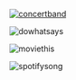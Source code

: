 [
![concertband](https://user-images.githubusercontent.com/23394023/46685055-5f162b00-cba9-11e8-8905-cb7756ef83bc.PNG)
](url)

![dowhatsays](https://user-images.githubusercontent.com/23394023/46685070-69382980-cba9-11e8-9877-d1f4c00fa893.PNG)


![moviethis](https://user-images.githubusercontent.com/23394023/46685077-6ccbb080-cba9-11e8-9f82-e916da0f033e.PNG)


![spotifysong](https://user-images.githubusercontent.com/23394023/46685086-70f7ce00-cba9-11e8-97c4-37a726e78b1b.PNG)
